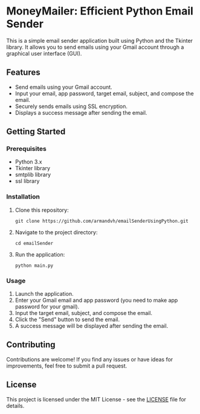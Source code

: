 # MoneyMailer: Efficient Python Email Sender

This is a simple email sender application built using Python and the Tkinter library. It allows you to send emails using your Gmail account through a graphical user interface (GUI).

## Features

- Send emails using your Gmail account.
- Input your email, app password, target email, subject, and compose the email.
- Securely sends emails using SSL encryption.
- Displays a success message after sending the email.

## Getting Started

### Prerequisites

- Python 3.x
- Tkinter library
- smtplib library
- ssl library

### Installation

1. Clone this repository:
   ```
   git clone https://github.com/armandvh/emailSenderUsingPython.git
   ```
   
2. Navigate to the project directory:

   ```
   cd emailSender
   ```
   
3. Run the application:
   ```
   python main.py
   ```

### Usage

1. Launch the application.
2. Enter your Gmail email and app password (you need to make app password for your gmail).
3. Input the target email, subject, and compose the email.
4. Click the "Send" button to send the email.
5. A success message will be displayed after sending the email.

## Contributing

Contributions are welcome! If you find any issues or have ideas for improvements, feel free to submit a pull request.

## License

This project is licensed under the MIT License - see the [LICENSE](LICENCE) file for details.




